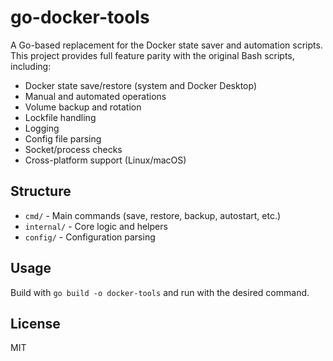 # go-docker-tools

A Go-based replacement for the Docker state saver and automation scripts. This project provides full feature parity with the original Bash scripts, including:

- Docker state save/restore (system and Docker Desktop)
- Manual and automated operations
- Volume backup and rotation
- Lockfile handling
- Logging
- Config file parsing
- Socket/process checks
- Cross-platform support (Linux/macOS)

## Structure
- `cmd/` - Main commands (save, restore, backup, autostart, etc.)
- `internal/` - Core logic and helpers
- `config/` - Configuration parsing

## Usage
Build with `go build -o docker-tools` and run with the desired command.

## License
MIT
